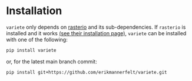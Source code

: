 # Installation

`variete` only depends on [rasterio](https://github.com/rasterio/rasterio) and its sub-dependencies.
If `rasterio` is installed and it works [(see their installation page)](https://rasterio.readthedocs.io/en/stable/installation.html), `variete` can be installed with one of the following:

```bash
pip install variete
```

or, for the latest main branch commit:

```bash
pip install git+https://github.com/erikmannerfelt/variete.git
```

